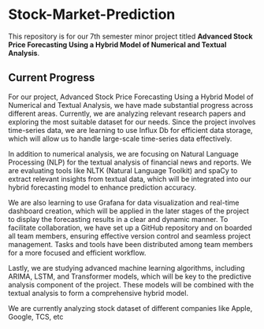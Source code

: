 # Stock-Market-Prediction

This repository is for our 7th semester minor project titled **Advanced Stock Price Forecasting Using a Hybrid Model of Numerical and Textual 
Analysis**.

## Current Progress

For our project, Advanced Stock Price Forecasting Using a Hybrid Model of Numerical and Textual 
Analysis, we have made substantial progress across different areas. Currently, we are analyzing 
relevant research papers and exploring the most suitable dataset for our needs. Since the project 
involves time-series data, we are learning to use Influx Db for efficient data storage, which will allow us to 
handle large-scale time-series data effectively.

In addition to numerical analysis, we are focusing on Natural Language Processing (NLP) for the 
textual analysis of financial news and reports. We are evaluating tools like NLTK (Natural Language 
Toolkit) and spaCy to extract relevant insights from textual data, which will be integrated into our hybrid 
forecasting model to enhance prediction accuracy.

We are also learning to use Grafana for data visualization and real-time dashboard creation, which will be 
applied in the later stages of the project to display the forecasting results in a clear and dynamic manner.
To facilitate collaboration, we have set up a GitHub repository and on boarded all team members, 
ensuring effective version control and seamless project management. Tasks and tools have been 
distributed among team members for a more focused and efficient workflow.

Lastly, we are studying advanced machine learning algorithms, including ARIMA, LSTM, and 
Transformer models, which will be key to the predictive analysis component of the project. These 
models will be combined with the textual analysis to form a comprehensive hybrid model.

We are currently analyzing stock dataset of different companies like Apple, Google, TCS, etc
